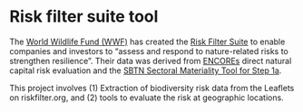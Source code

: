 # Risk filter suite tool

The [World Wildlife Fund (WWF)](https://www.worldwildlife.org/about/) has created the [Risk Filter Suite](http://www.riskfilter.org/) to enable companies and investors to “assess and respond to nature-related risks to strengthen resilience”. Their data was derived from [ENCOREs](https://encore.naturalcapital.finance/en) direct natural capital risk evaluation and the [SBTN Sectoral Materiality Tool for Step 1a](https://sciencebasedtargetsnetwork.org/wp-content/uploads/2020/11/Science-Based-Targets-for-Nature-Initial-Guidance-for-Business.pdf).

This project involves (1) Extraction of biodiversity risk data from the Leaflets on riskfilter.org, and (2) tools to evaluate the risk at geographic locations.
